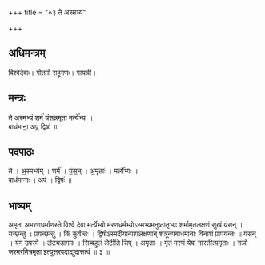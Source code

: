 +++
title = "०३ ते अस्मभ्यं"

+++
## अधिमन्त्रम्
विश्वेदेवाः। गोतमो राहूगणः। गायत्री।

## मन्त्रः
ते अ॒स्मभ्यं॒ शर्म॑ यंसन्न॒मृता॒ मर्त्ये॑भ्यः ।  
बाध॑माना॒ अप॒ द्विषः॑ ॥

## पदपाठः
ते । अ॒स्मभ्य॑म् । शर्म॑ । यं॒स॒न् । अ॒मृताः॑ । मर्त्ये॑भ्यः ।  
बाध॑मानाः । अप॑ । द्विषः॑ ॥

## भाष्यम्
अमृता अमरणधर्माणस्ते विश्वे देवा मर्त्येभ्यो मरणधर्मभ्योऽस्मभ्यमनुष्ठातृभ्यः शर्मामृतलक्षणं सुखं यंसन् । यच्छन्तु । प्रयच्छन्तु । किं कुर्वन्तः । द्विषोऽस्मदीयान्पापलक्षणान् शत्रूनपबाधमानाः विनाशं प्रापयन्तः ॥ यंसन् । यम उपरमे । लेट्यडागमः । सिब्बहुलं लेटीति सिप् । अमृताः । मृतं मरणं येषां नास्तीत्यमृताः । नञो जरमरमित्रमृता इत्युत्तरपदाद्युदात्तत्वं ॥ ३ ॥